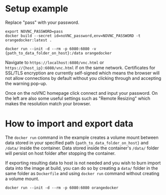 # Setup example
Replace "pass" with your password.
```
export NOVNC_PASSWORD=pass
docker build --secret id=noVNC_password,env=NOVNC_PASSWORD -t orangedocker:latest . 
```

```
docker run --init -d --rm -p 6080:6080 -v {path_to_data_folder_on_host}:/data orangedocker
```

Navigate to `https://localhost:6080/vnc.html` or `https://{host_ip}:6080/vnc.html` if on the same network. Certificates for SSL/TLS encryption are currently self-signed which means the browser will not allow connections by default without you clicking through and accepting the warning pop-up.

Once on the noVNC homepage click connect and input your password. On the left are also some useful settings such as "Remote Resizing" which makes the resolution match your browser.

# How to import and export data
The `docker run` command in the example creates a volume mount between data stored in your specified path `{path_to_data_folder_on_host}` and `/data/` inside the container. Data stored inside the container's `/data/` folder will persist on host folder after stopping the container.

If exporting resulting data to host is not needed and you wish to burn import data into the image at build, you can do so by creating a `data/` folder in the same folder as `Dockerfile` and using `docker run` command without creating a volume mount.
```
docker run --init -d --rm -p 6080:6080 orangedocker
```